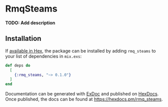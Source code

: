 # RmqSteams

**TODO: Add description**

## Installation

If [available in Hex](https://hex.pm/docs/publish), the package can be installed
by adding `rmq_steams` to your list of dependencies in `mix.exs`:

```elixir
def deps do
  [
    {:rmq_steams, "~> 0.1.0"}
  ]
end
```

Documentation can be generated with [ExDoc](https://github.com/elixir-lang/ex_doc)
and published on [HexDocs](https://hexdocs.pm). Once published, the docs can
be found at <https://hexdocs.pm/rmq_steams>.

